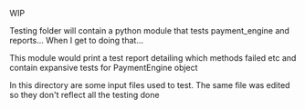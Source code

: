 WIP

Testing folder will contain a python module that tests payment_engine and reports... When I get to doing that...

This module would print a test report detailing which methods failed etc and contain expansive tests for PaymentEngine object

In this directory are some input files used to test. The same file was edited so they don't reflect all the testing done
